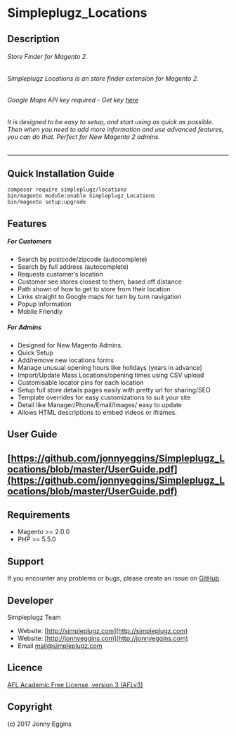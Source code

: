 # Simpleplugz_Locations
Description
------------
###### Store Finder for Magento 2.
###### Simpleplugz Locations is an store finder extension for Magento 2.
###### Google Maps API key required  - Get key [here](https://developers.google.com/maps/documentation/directions/get-api-key)
###### It is designed to be easy to setup, and start using as quick as possible. Then when you need to add more information and use advanced features, you can do that. Perfect for New Magento 2 admins.
------------

Quick Installation Guide
---------------------------------------------

    composer require simpleplugz/locations
    bin/magento module:enable Simpleplugz_Locations
    bin/magento setup:upgrade

Features
------------
##### For Customers
* Search by postcode/zipcode (autocomplete)
* Search by full address  (autocomplete)
* Requests customer’s location
* Customer see stores closest to them, based off distance
* Path shown of how to get to store from their location
* Links straight to Google maps for turn by turn navigation
* Popup information
* Mobile Friendly
##### For Admins
* Designed for New Magento Admins.
* Quick Setup
* Add/remove new locations forms
* Manage unusual opening hours like holidays (years in advance)
* Import/Update Mass Locations/opening times using CSV upload
* Customisable locator pins for each location
* Setup full store details pages easily with pretty url for sharing/SEO
* Template overrides for easy customizations to suit your site
* Detail like Manager/Phone/Email/Images/ easy to update
* Allows HTML descriptions to embed videos or iframes.


User Guide
------------
[https://github.com/jonnyeggins/Simpleplugz_Locations/blob/master/UserGuide.pdf](https://github.com/jonnyeggins/Simpleplugz_Locations/blob/master/UserGuide.pdf)
-------------------------------

Requirements
------------
- Magento >= 2.0.0
- PHP >= 5.5.0

Support
-------
If you encounter any problems or bugs, please create an issue on [GitHub](https://github.com/jonnyeggins/Simpleplugz_Locations).


Developer
---------
Simpleplugz Team
* Website: [http://simpleplugz.com](http://simpleplugz.com)
* Website: [http://jonnyeggins.com](http://jonnyeggins.com)
* Email [mail@simpleplugz.com](mail@simpleplugz.com)


Licence
-------
[AFL Academic Free License, version 3 (AFLv3)](https://opensource.org/licenses/AFL-3.0)

Copyright
---------
(c) 2017 Jonny Eggins

